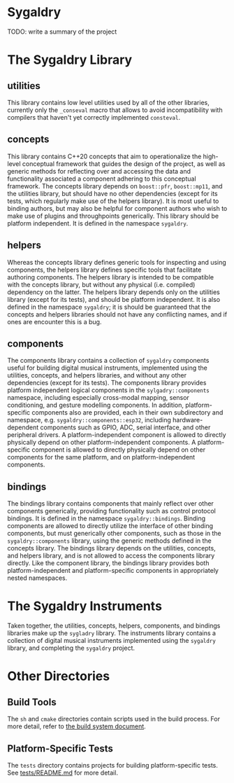 # Sygaldry

TODO: write a summary of the project

# The Sygaldry Library

## utilities

This library contains low level utilities used by all of the other libraries,
currently only the `_conseval` macro that allows to avoid incompatibility with
compilers that haven't yet correctly implemented `consteval`.

## concepts

This library contains C++20 concepts that aim to operationalize the high-level
conceptual framework that guides the design of the project, as well as generic
methods for reflecting over and accessing the data and functionality associated
a component adhering to this conceptual framework. The concepts library depends
on `boost::pfr`, `boost::mp11`, and the utilities library, but should have no
other dependencies (except for its tests, which regularly make use of the
helpers library). It is most useful to binding authors, but may also be helpful
for component authors who wish to make use of plugins and throughpoints
generically. This library should be platform independent. It is defined in
the namespace `sygaldry`.

## helpers

Whereas the concepts library defines generic tools for inspecting and using
components, the helpers library defines specific tools that facilitate
authoring components. The helpers library is intended to be compatible with the
concepts library, but without any physical (i.e. compiled) dependency on the
latter. The helpers library depends only on the utilities library (except for
its tests), and should be platform independent. It is also defined in the
namespace `sygaldry`; it is should be guaranteed that the concepts and helpers
libraries should not have any conflicting names, and if ones are encounter this
is a bug.

## components

The components library contains a collection of `sygaldry` components useful
for building digital musical instruments, implemented using the utilities,
concepts, and helpers libraries, and without any other dependencies (except for
its tests). The components library provides platform independent logical
components in the `sylgadry::components` namespace, including especially
cross-modal mapping, sensor conditioning, and gesture modelling components. In
addition, platform-specific components also are provided, each in their own
subdirectory and namespace, e.g. `sygaldry::components::esp32`, including
hardware-dependent components such as GPIO, ADC, serial interface, and other
peripheral drivers. A platform-independent component is allowed to directly
physically depend on other platform-independent components. A platform-specific
component is allowed to directly physically depend on other components for the
same platform, and on platform-independent components.

## bindings

The bindings library contains components that mainly reflect over other
components generically, providing functionality such as control protocol
bindings. It is defined in the namespace `sygaldry::bindings`. Binding
components are allowed to directly utilize the interface of other binding
components, but must generically other components, such as those in the
`sygaldry::components` library, using the generic methods defined in the
concepts library. The bindings library depends on the utilities, concepts, and
helpers library, and is not allowed to access the components library directly.
Like the component library, the bindings library provides both
platform-independent and platform-specific components in appropriately nested
namespaces.

# The Sygaldry Instruments

Taken together, the utilities, concepts, helpers, components, and bindings
libraries make up the `sygladry` library. The instruments library contains a
collection of digital musical instruments implemented using the `sygaldry`
library, and completing the `sygaldry` project.

# Other Directories

## Build Tools

The `sh` and `cmake` directories contain scripts used in the build process.
For more detail, refer to [the build system document](build-system.lili.md).

## Platform-Specific Tests

The `tests` directory contains projects for building platform-specific tests.
See [tests/README.md](tests/README.md) for more detail.
